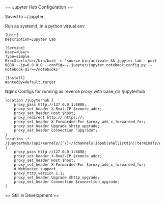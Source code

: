 == Jupyter Hub Configuration ==

Saved to ~/.jupyter

Run as systemd, in a python virtual env
~~~~
[Unit]
Description=Jupyter Lab

[Service]
User=<User>
Type=simple
ExecStart=/usr/bin/bash -c 'source bin/activate && jupyter lab --port 8888 --ip=0.0.0.0 --config=~/.jupyter/jupyter_notebook_config.py --notebook-dir=~/notebooks'

[Install]
WantedBy=default.target

~~~~

Nginx Configs for running as reverse proxy with base_dir /jupyterhub

~~~~
location /jupyterhub {
    proxy_pass http://127.0.0.1:8888;
    proxy_set_header X-Real-IP $remote_addr;
    proxy_set_header Host $host;
    proxy_redirect http:// https://;
    proxy_set_header X-Forwarded-For $proxy_add_x_forwarded_for;
    proxy_set_header Upgrade $http_upgrade;
    proxy_set_header Connection "upgrade";
}
location ~* /jupyterhub/(api/kernels/[^/]+/(channels|iopub|shell|stdin)|terminals/websocket)/? {
    proxy_pass http://127.0.0.1:8888;
    proxy_set_header X-Real-IP $remote_addr;
    proxy_set_header Host $host;
    proxy_set_header X-Forwarded-For $proxy_add_x_forwarded_for;
    # WebSocket support
    proxy_http_version 1.1;
    proxy_set_header Upgrade $http_upgrade;
    proxy_set_header Connection $connection_upgrade;
}
~~~~

== Still in Development ==

